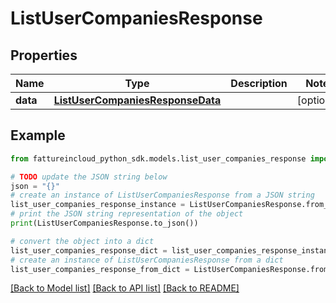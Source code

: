 # ListUserCompaniesResponse



## Properties

Name | Type | Description | Notes
------------ | ------------- | ------------- | -------------
**data** | [**ListUserCompaniesResponseData**](ListUserCompaniesResponseData.md) |  | [optional] 

## Example

```python
from fattureincloud_python_sdk.models.list_user_companies_response import ListUserCompaniesResponse

# TODO update the JSON string below
json = "{}"
# create an instance of ListUserCompaniesResponse from a JSON string
list_user_companies_response_instance = ListUserCompaniesResponse.from_json(json)
# print the JSON string representation of the object
print(ListUserCompaniesResponse.to_json())

# convert the object into a dict
list_user_companies_response_dict = list_user_companies_response_instance.to_dict()
# create an instance of ListUserCompaniesResponse from a dict
list_user_companies_response_from_dict = ListUserCompaniesResponse.from_dict(list_user_companies_response_dict)
```
[[Back to Model list]](../README.md#documentation-for-models) [[Back to API list]](../README.md#documentation-for-api-endpoints) [[Back to README]](../README.md)


